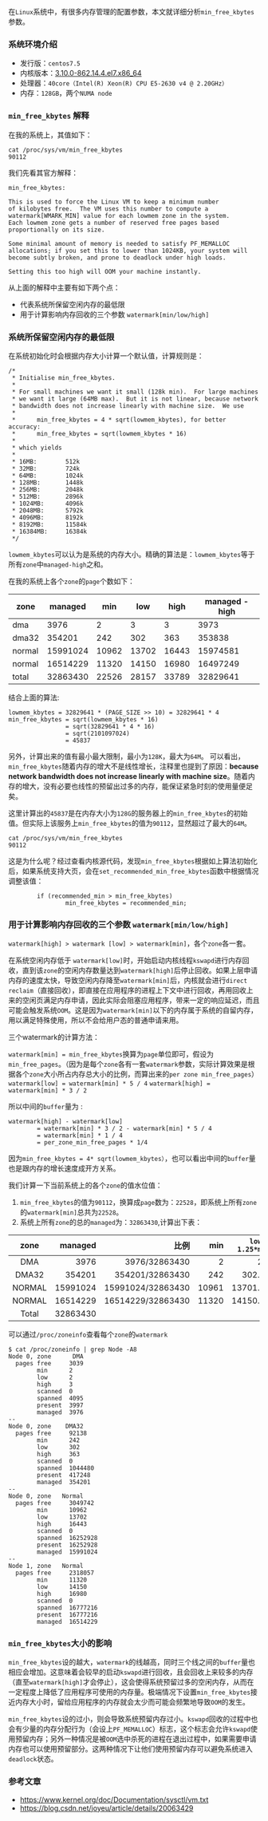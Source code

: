 在`Linux`系统中，有很多内存管理的配置参数，本文就详细分析`min_free_kbytes`参数。


<!--more-->

### 系统环境介绍

* 发行版：`centos7.5`
* 内核版本：[3.10.0-862.14.4.el7.x86_64](http://vault.centos.org/7.5.1804/updates/Source/SPackages/kernel-3.10.0-862.14.4.el7.src.rpm)
* 处理器：`40core（Intel(R) Xeon(R) CPU E5-2630 v4 @ 2.20GHz）`
* 内存：`128GB`，两个`NUMA node`

### `min_free_kbytes` 解释

在我的系统上，其值如下：

```
cat /proc/sys/vm/min_free_kbytes 
90112
```

我们先看其官方解释：

```
min_free_kbytes:

This is used to force the Linux VM to keep a minimum number
of kilobytes free.  The VM uses this number to compute a
watermark[WMARK_MIN] value for each lowmem zone in the system.
Each lowmem zone gets a number of reserved free pages based
proportionally on its size.

Some minimal amount of memory is needed to satisfy PF_MEMALLOC
allocations; if you set this to lower than 1024KB, your system will
become subtly broken, and prone to deadlock under high loads.

Setting this too high will OOM your machine instantly.
```

从上面的解释中主要有如下两个点：

* 代表系统所保留空闲内存的最低限
* 用于计算影响内存回收的三个参数 `watermark[min/low/high]`


### 系统所保留空闲内存的最低限

在系统初始化时会根据内存大小计算一个默认值，计算规则是：

```
/*
 * Initialise min_free_kbytes.
 *
 * For small machines we want it small (128k min).  For large machines
 * we want it large (64MB max).  But it is not linear, because network
 * bandwidth does not increase linearly with machine size.  We use
 *
 *      min_free_kbytes = 4 * sqrt(lowmem_kbytes), for better accuracy:
 *      min_free_kbytes = sqrt(lowmem_kbytes * 16)
 *
 * which yields
 *
 * 16MB:        512k
 * 32MB:        724k
 * 64MB:        1024k
 * 128MB:       1448k
 * 256MB:       2048k
 * 512MB:       2896k
 * 1024MB:      4096k
 * 2048MB:      5792k
 * 4096MB:      8192k
 * 8192MB:      11584k
 * 16384MB:     16384k
 */
```

`lowmem_kbytes`可以认为是系统的内存大小。精确的算法是：`lowmem_kbytes`等于所有`zone`中`managed-high`之和。

在我的系统上各个`zone`的`page`个数如下：

| zone   | managed | min | low | high |  managed - high |
|---|---|---|---|---|---|
| dma    |       3976       |  2   |  3   | 3 | 3973 |
| dma32  |      354201        |  242   |  302   | 363  | 353838 |
| normal |       15991024       |  10962   |  13702   |  16443 | 15974581|
| normal |       16514229       |  11320   |  14150   |  16980 | 16497249|
| total |  32863430 | 22526| 28157| 33789| 32829641|

结合上面的算法:

```
lowmem_kbytes = 32829641 * (PAGE_SIZE >> 10) = 32829641 * 4
min_free_kbytes = sqrt(lowmem_kbytes * 16)
				= sqrt(32829641 * 4 * 16)
				= sqrt(2101097024)
				= 45837
```

另外，计算出来的值有最小最大限制，最小为`128K`，最大为`64M`。
可以看出，`min_free_kbytes`随着内存的增大不是线性增长，注释里也提到了原因：**because network bandwidth does not increase linearly with machine size**。随着内存的增大，没有必要也线性的预留出过多的内存，能保证紧急时刻的使用量便足矣。


这里计算出的`45837`是在内存大小为`128G`的服务器上的`min_free_kbytes`的初始值。但实际上该服务上`min_free_kbytes`的值为`90112`，显然超过了最大的`64M`。
```
cat /proc/sys/vm/min_free_kbytes 
90112
```

这是为什么呢？经过查看内核源代码，发现`min_free_kbytes`根据如上算法初始化后，如果系统支持大页，会在`set_recommended_min_free_kbytes`函数中根据情况调整该值：
```
        if (recommended_min > min_free_kbytes) 
                min_free_kbytes = recommended_min;
```

### 用于计算影响内存回收的三个参数 `watermark[min/low/high]`

`watermark[high] > watermark [low] > watermark[min]`，各个`zone`各一套。

在系统空闲内存低于 `watermark[low]`时，开始启动内核线程`kswapd`进行内存回收，直到该`zone`的空闲内存数量达到`watermark[high]`后停止回收。如果上层申请内存的速度太快，导致空闲内存降至`watermark[min]`后，内核就会进行`direct reclaim`（直接回收），即直接在应用程序的进程上下文中进行回收，再用回收上来的空闲页满足内存申请，因此实际会阻塞应用程序，带来一定的响应延迟，而且可能会触发系统`OOM`。这是因为`watermark[min]`以下的内存属于系统的自留内存，用以满足特殊使用，所以不会给用户态的普通申请来用。


三个watermark的计算方法：

 `watermark[min] = min_free_kbytes`换算为`page`单位即可，假设为`min_free_pages`。（因为是每个`zone`各有一套`watermark`参数，实际计算效果是根据各个`zone`大小所占内存总大小的比例，而算出来的`per zone min_free_pages`）
 `watermark[low] = watermark[min] * 5 / 4`
 `watermark[high] = watermark[min] * 3 / 2`
 
所以中间的`buffer`量为 : 

```
watermark[high] - watermark[low] 
		= watermark[min] * 3 / 2 - watermark[min] * 5 / 4 
		= watermark[min] * 1 / 4 
		= per_zone_min_free_pages * 1/4
```

因为`min_free_kbytes = 4* sqrt(lowmem_kbytes）`，也可以看出中间的`buffer`量也是跟内存的增长速度成开方关系。

我们计算一下当前系统上的各个`zone`的值水位值：

1.  `min_free_kbytes`的值为`90112`，换算成`page`数为：`22528`，即系统上所有`zone`的`watermark[min]`总共为`22528`。
2.  系统上所有`zone`的总的`managed`为：`32863430`,计算出下表：

| zone   | managed | 比例 | min | `low = 1.25*min`|  `high=1.5*min` |
| :------: | ------------: | ---: | ---: | ---: | ---: |
| DMA    |      3976       |3976/32863430  |   2 | 2.5 |  3|
| DMA32  |      354201      |354201/32863430   |  242   | 302.50  | 363 |
| NORMAL |      15991024   |15991024/32863430    |  10961   |13701.25   |16441.5 |
| NORMAL |      16514229   |16514229/32863430   |  11320   |  14150.00 |16980.0 | 
| Total|  32863430 | | | | |


可以通过`/proc/zoneinfo`查看每个`zone`的`watermark`

```
$ cat /proc/zoneinfo | grep Node -A8
Node 0, zone      DMA
  pages free     3039
        min      2
        low      2
        high     3
        scanned  0
        spanned  4095
        present  3997
        managed  3976
--
Node 0, zone    DMA32
  pages free     92138
        min      242
        low      302
        high     363
        scanned  0
        spanned  1044480
        present  417248
        managed  354201
--
Node 0, zone   Normal
  pages free     3049742
        min      10962
        low      13702
        high     16443
        scanned  0
        spanned  16252928
        present  16252928
        managed  15991024
--
Node 1, zone   Normal
  pages free     2318057
        min      11320
        low      14150
        high     16980
        scanned  0
        spanned  16777216
        present  16777216
        managed  16514229
```

### `min_free_kbytes`大小的影响

`min_free_kbytes`设的越大，`watermark`的线越高，同时三个线之间的`buffer`量也相应会增加。这意味着会较早的启动`kswapd`进行回收，且会回收上来较多的内存（直至`watermark[high]`才会停止），这会使得系统预留过多的空闲内存，从而在一定程度上降低了应用程序可使用的内存量。极端情况下设置`min_free_kbytes`接近内存大小时，留给应用程序的内存就会太少而可能会频繁地导致`OOM`的发生。

`min_free_kbytes`设的过小，则会导致系统预留内存过小。`kswapd`回收的过程中也会有少量的内存分配行为（会设上`PF_MEMALLOC`）标志，这个标志会允许`kswapd`使用预留内存；另外一种情况是被`OOM`选中杀死的进程在退出过程中，如果需要申请内存也可以使用预留部分。这两种情况下让他们使用预留内存可以避免系统进入`deadlock`状态。


### 参考文章

* https://www.kernel.org/doc/Documentation/sysctl/vm.txt
* https://blog.csdn.net/joyeu/article/details/20063429

